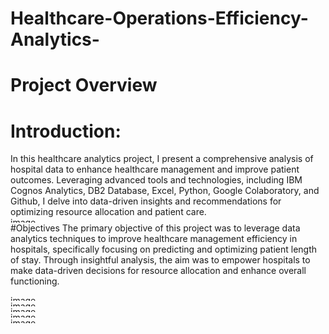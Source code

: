 # Healthcare-Operations-Efficiency-Analytics-

# Project Overview
# Introduction:
In this healthcare analytics project, I present a comprehensive analysis of hospital data to enhance healthcare management and improve patient outcomes. Leveraging advanced tools and technologies, including IBM Cognos Analytics, DB2 Database, Excel, Python, Google Colaboratory, and Github, I delve into data-driven insights and recommendations for optimizing resource allocation and patient care.
<img width="900" height="9" alt="image" src="https://github.com/user-attachments/assets/95bf383a-601f-46e2-9f95-09c91218b06c" />
#Objectives
The primary objective of this project was to leverage data analytics techniques to improve healthcare management efficiency in hospitals, specifically focusing on predicting and optimizing patient length of stay. Through insightful analysis, the aim was to empower hospitals to make data-driven decisions for resource allocation and enhance overall functioning.

<img width="900" height="9" alt="image" src="https://github.com/user-attachments/assets/ee324d23-7a8b-4e6e-8166-c25ac0312da6" />

<img width="900" height="9" alt="image" src="https://github.com/user-attachments/assets/fc8bb9c9-ae22-4d2e-bfc8-4bccbc97dd42" />

<img width="900" height="9" alt="image" src="https://github.com/user-attachments/assets/0ba8628c-60ba-4754-84a3-fe8a60171695" />

<img width="900" height="9" alt="image" src="https://github.com/user-attachments/assets/119e60f5-71e8-4afb-83c5-4de0481d0404" />

<img width="900" height="9" alt="image" src="https://github.com/user-attachments/assets/38c15502-f303-40e4-af60-435d515756a6" />







